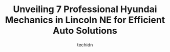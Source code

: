 ---
layout: ampstory
image: https://images.unsplash.com/photo-1512374554703-ce361659d5ce?ixlib=rb-4.0.3&ixid=MnwxMjA3fDB8MHxwaG90by1wYWdlfHx8fGVufDB8fHx8&auto=format&fit=crop&w=640&h=853&q=80
author: techidn
featured: false
description: Trust your vehicles maintenance and repairs to the 7 best Hyundai Mechanic in Lincoln NE, USA. With their extensive experience, cutting-edge technology, and commitment to customer satisfact
title: Unveiling 7 Professional Hyundai Mechanics in Lincoln NE for Efficient Auto Solutions
cover:
   title: Unveiling 7 Professional Hyundai Mechanics in Lincoln NE for Efficient Auto Solutions
   subtitle: Rickpate
   background: https://images.unsplash.com/photo-1512374554703-ce361659d5ce?ixlib=rb-4.0.3&ixid=MnwxMjA3fDB8MHxwaG90by1wYWdlfHx8fGVufDB8fHx8&auto=format&fit=crop&w=640&h=853&q=80

pages: 
 - layout: thirds
   top: <h1>#1 inMOTION Auto Care</h1>
   bottom: "<p>I went in because I thought I needed brakes due to some squeaking. They did a break inspection for a reasonable price and it ended up I didnt need them yet. This shop </p>"
   background: https://www.knot35.com/toplist/wp-content/uploads/2023/06/best-hyundai-mechanic-1-in-lincoln-ne-1685838371.jpeg
   backgroundblur: true
 - layout: thirds
   top: <h1>#2 The Auto Connection</h1>
   bottom: "<p>2037 P St, Lincoln, NE 68503, United States</p>"
   background: https://www.knot35.com/toplist/wp-content/uploads/2023/06/best-hyundai-mechanic-2-in-lincoln-ne-1685838372.jpeg
   cta:
      link: https://www.knot35.com/toplist/unveiling-7-professional-hyundai-mechanics-in-lincoln-ne-for-efficient-auto-solutions/
      text: Unveiling 7 Professional Hyundai Mechanics in Lincoln NE for Efficient Auto Solutions
 - layout: thirds
   top: <h1>#3 6 to 6 Auto Service</h1>
   bottom: "<p>2405 P St, Lincoln, NE 68503, United States</p>"
   background: https://www.knot35.com/toplist/wp-content/uploads/2023/06/best-hyundai-mechanic-3-in-lincoln-ne-1685838372.jpeg
   cta:
      link: https://www.knot35.com/toplist/unveiling-7-professional-hyundai-mechanics-in-lincoln-ne-for-efficient-auto-solutions/
      text: Unveiling 7 Professional Hyundai Mechanics in Lincoln NE for Efficient Auto Solutions
 - layout: thirds
   top: <h1>#4 24 Hour Auto Repair</h1>
   bottom: "<p>3100 N 20th St, Lincoln, NE 68521, United States</p>"
   background: https://images.unsplash.com/photo-1557672172-298e090bd0f1?ixlib=rb-4.0.3&ixid=MnwxMjA3fDB8MHxwaG90by1wYWdlfHx8fGVufDB8fHx8&auto=format&fit=crop&w=640&h=853&q=80
   cta:
      link: https://www.knot35.com/toplist/unveiling-7-professional-hyundai-mechanics-in-lincoln-ne-for-efficient-auto-solutions/
      text: Unveiling 7 Professional Hyundai Mechanics in Lincoln NE for Efficient Auto Solutions
 - layout: thirds
   top: <h1>#5 Lincoln Auto Repair</h1>
   bottom: "<p>3601 S 48th St, Lincoln, NE 68506, United States</p>"
   background: https://images.unsplash.com/photo-1549241520-425e3dfc01cb?ixlib=rb-4.0.3&ixid=MnwxMjA3fDB8MHxwaG90by1wYWdlfHx8fGVufDB8fHx8&auto=format&fit=crop&w=640&h=853&q=80
   cta:
      link: https://www.knot35.com/toplist/unveiling-7-professional-hyundai-mechanics-in-lincoln-ne-for-efficient-auto-solutions/
      text: Unveiling 7 Professional Hyundai Mechanics in Lincoln NE for Efficient Auto Solutions
 - layout: thirds
   top: <h1>#6 Watsons Auto Service</h1>
   bottom: "<p>3030 N 33rd St, Lincoln, NE 68504, United States</p>"
   background: https://images.unsplash.com/photo-1527066579998-dbbae57f45ce?ixlib=rb-4.0.3&ixid=MnwxMjA3fDB8MHxwaG90by1wYWdlfHx8fGVufDB8fHx8&auto=format&fit=crop&w=640&h=853&q=80
   cta:
      link: https://www.knot35.com/toplist/unveiling-7-professional-hyundai-mechanics-in-lincoln-ne-for-efficient-auto-solutions/
      text: Unveiling 7 Professional Hyundai Mechanics in Lincoln NE for Efficient Auto Solutions
 - layout: thirds
   top: <h1>#7 Sid Dillon Body Shop - Lincoln</h1>
   bottom: "<p>2627 Kendra Ln, Lincoln, NE 68512, United States</p>"
   background: https://images.unsplash.com/photo-1553949345-eb786bb3f7ba?ixlib=rb-4.0.3&ixid=MnwxMjA3fDB8MHxwaG90by1wYWdlfHx8fGVufDB8fHx8&auto=format&fit=crop&w=640&h=853&q=80
   cta:
      link: https://www.knot35.com/toplist/unveiling-7-professional-hyundai-mechanics-in-lincoln-ne-for-efficient-auto-solutions/
      text: Unveiling 7 Professional Hyundai Mechanics in Lincoln NE for Efficient Auto Solutions
 - layout: thirds
   middle: Continue reading...
   background: https://images.unsplash.com/photo-1524169358666-79f22534bc6e?ixlib=rb-4.0.3&ixid=MnwxMjA3fDB8MHxwaG90by1wYWdlfHx8fGVufDB8fHx8&auto=format&fit=crop&w=640&h=853&q=80
   cta:
      link: https://www.knot35.com/toplist/unveiling-7-professional-hyundai-mechanics-in-lincoln-ne-for-efficient-auto-solutions/
      text: Unveiling 7 Professional Hyundai Mechanics in Lincoln NE for Efficient Auto Solutions
      
---